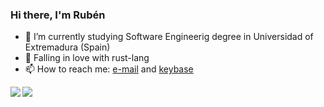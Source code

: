 ### Hi there, I'm Rubén

- 🌱 I’m currently studying Software Engineerig degree in Universidad of Extremadura (Spain)
- 🦀 Falling in love with rust-lang
- 📫 How to reach me: [e-mail](mailto:rserranoizq@gmail.com) and [keybase](https://keybase.io/Rubensei)

<a href="https://github.com/anuraghazra/github-readme-stats">
  <img align="left" src="https://github-readme-stats.vercel.app/api?username=Rubensei&count_private=true&show_icons=true" />
</a>
<a href="https://github.com/anuraghazra/github-readme-stats">
  <img align="left" src="https://github-readme-stats.vercel.app/api/top-langs/?username=Rubensei&layout=compact" />
</a>
